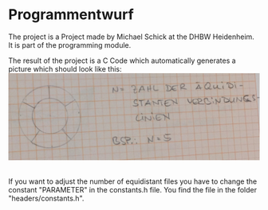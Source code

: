 # Programmentwurf
The project is a Project made by Michael Schick at the DHBW Heidenheim. <br>
It is part of the programming module.

The result of the project is a C Code which automatically generates a picture which should look like this:
![Alt text](Vorlage.jpg?raw=true "Aufgabenbild")

<br>
If you want to adjust the number of equidistant files you have to change the constant "PARAMETER" in the constants.h file.
You find the file in the folder "headers/constants.h".

